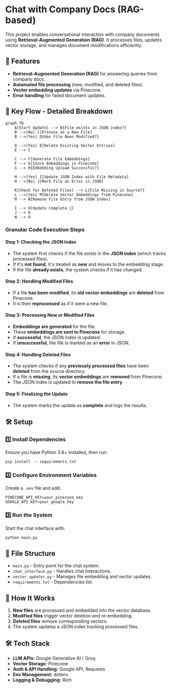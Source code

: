 # Chat with Company Docs (RAG-based)

This project enables conversational interaction with company documents using **Retrieval-Augmented Generation (RAG)**. It processes files, updates vector storage, and manages document modifications efficiently.

## 🚀 Features
- **Retrieval-Augmented Generation (RAG)** for answering queries from company docs.
- **Automated file processing** (new, modified, and deleted files).
- **Vector embedding updates** via Pinecone.
- **Error handling** for failed document updates.

## 📜 **Key Flow - Detailed Breakdown**

```mermaid
graph TD
    A[Start Update] --> B{File exists in JSON index?}
    B -->|No| C[Process as a New File]
    B -->|Yes| D{Has File Been Modified?}
    
    D -->|Yes| E[Delete Existing Vector Entries]
    E --> C 
    
    C --> F[Generate File Embeddings]
    F --> G[Store Embeddings in Pinecone]
    G --> H{Embedding Upload Successful?}
    
    H -->|Yes| I[Update JSON Index with File Metadata]
    H -->|No| J[Mark File as Error in JSON]
    
    K[Check for Deleted Files] --> L{File Missing in Source?}
    L -->|Yes| M[Delete Vector Embeddings from Pinecone]
    M --> N[Remove File Entry from JSON Index]
    
    I --> O[Update Complete 🎉]
    J --> O
    N --> O
```

### **Granular Code Execution Steps**

#### **Step 1: Checking the JSON Index**
- The system first checks if the file exists in the **JSON index** (which tracks processed files).
- If it's **not found**, it's treated as **new** and moves to the embedding stage.
- If the file **already exists**, the system checks if it has changed.

#### **Step 2: Handling Modified Files**
- If a file **has been modified**, its **old vector embeddings** are **deleted** from Pinecone.
- It is then **reprocessed** as if it were a new file.

#### **Step 3: Processing New or Modified Files**
- **Embeddings are generated** for the file.
- These **embeddings are sent to Pinecone** for storage.
- If **successful**, the JSON index is updated.
- If **unsuccessful**, the file is marked as an **error** in JSON.

#### **Step 4: Handling Deleted Files**
- The system checks if any **previously processed files** have been **deleted** from the source directory.
- If a file is **missing**, its **vector embeddings** are **removed** from Pinecone.
- The JSON index is updated to **remove the file entry**.

#### **Step 5: Finalizing the Update**
- The system marks the update as **complete** and logs the results.

## 🛠️ Setup

### 1️⃣ Install Dependencies
Ensure you have Python 3.8+ installed, then run:

```sh
pip install -r requirements.txt
```

### 2️⃣ Configure Environment Variables
Create a `.env` file and add:

```
PINECONE_API_KEY=your_pinecone_key
GOOGLE_API_KEY=your_google_key
```

### 3️⃣ Run the System
Start the chat interface with:

```sh
python main.py
```

## 📂 File Structure
- `main.py` - Entry point for the chat system.
- `chat_interface.py` - Handles chat interactions.
- `vector_updater.py` - Manages file embedding and vector updates.
- `requirements.txt` - Dependencies list.

## 🔧 How It Works
1. **New files** are processed and embedded into the vector database.
2. **Modified files** trigger vector deletion and re-embedding.
3. **Deleted files** remove corresponding vectors.
4. The system updates a JSON index tracking processed files.

## 🛠️ Tech Stack
- **LLM APIs:** Google Generative AI / Groq
- **Vector Storage:** Pinecone
- **Auth & API Handling:** Google API, Requests
- **Env Management:** dotenv
- **Logging & Debugging:** Rich